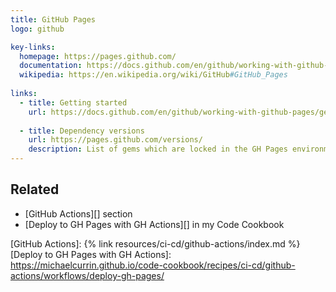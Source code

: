 ```yaml
---
title: GitHub Pages
logo: github

key-links:
  homepage: https://pages.github.com/
  documentation: https://docs.github.com/en/github/working-with-github-pages
  wikipedia: https://en.wikipedia.org/wiki/GitHub#GitHub_Pages
  
links:
  - title: Getting started
    url: https://docs.github.com/en/github/working-with-github-pages/getting-started-with-github-pages
    
  - title: Dependency versions
    url: https://pages.github.com/versions/ 
    description: List of gems which are locked in the GH Pages environment, including Jekyll plugins and Jekyll themes
---
```



## Related

- [GitHub Actions][] section
- [Deploy to GH Pages with GH Actions][] in my Code Cookbook

[GitHub Actions]: {% link resources/ci-cd/github-actions/index.md %}
[Deploy to GH Pages with GH Actions]: https://michaelcurrin.github.io/code-cookbook/recipes/ci-cd/github-actions/workflows/deploy-gh-pages/
